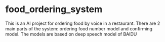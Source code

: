# food_ordering_system
This is an AI project for ordering food by voice in a restaurant. There are 2 main parts of the system: ordering food number model and confirming model. The models are based on deep speech model of BAIDU
